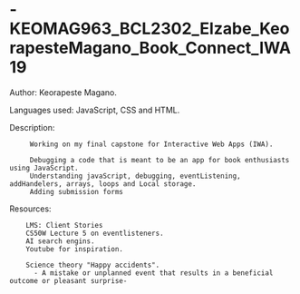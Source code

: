 # -KEOMAG963_BCL2302_Elzabe_KeorapesteMagano_Book_Connect_IWA19
Author: Keorapeste Magano.

Languages used: JavaScript, CSS and HTML.

Description:

         Working on my final capstone for Interactive Web Apps (IWA).

         Debugging a code that is meant to be an app for book enthusiasts using JavaScript.
         Understanding javaScript, debugging, eventListening, addHandelers, arrays, loops and Local storage. 
         Adding submission forms 
Resources:

        LMS: Client Stories 
        CS50W Lecture 5 on eventlisteners.
        AI search engins. 
        Youtube for inspiration.
        
        Science theory "Happy accidents".
          - A mistake or unplanned event that results in a beneficial outcome or pleasant surprise- 

